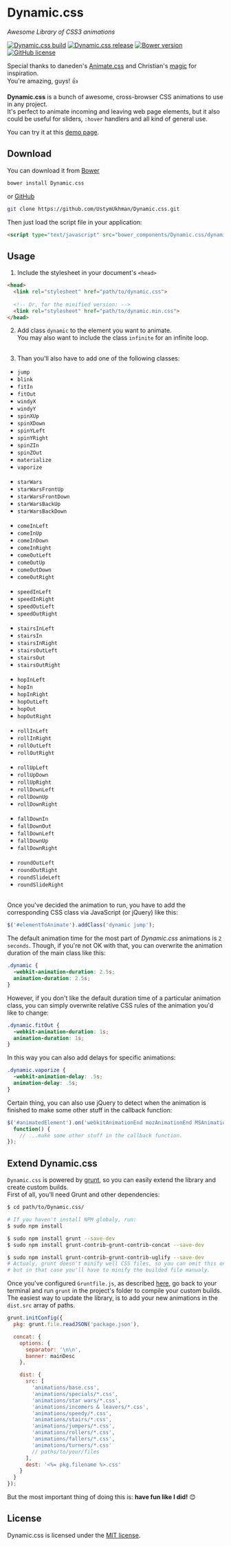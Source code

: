 # Dynamic.css
*Awesome Library of CSS3 animations*

[![Dynamic.css build](https://img.shields.io/appveyor/ci/gruntjs/grunt.svg)](https://github.com/UstymUkhman/Dynamic.css/blob/master/dynamic.css)
[![Dynamic.css release](https://img.shields.io/badge/release-v1.0.0-brightgreen.svg)](https://github.com/UstymUkhman/Dynamic.css/)
[![Bower version](https://img.shields.io/badge/bower-v1.0.0-blue.svg)](http://bower.io/)
[![GitHub license](https://img.shields.io/cocoapods/l/AFNetworking.svg)](https://github.com/UstymUkhman/Dynamic.css/blob/master/LICENSE)

Special thanks to daneden's [Animate.css](https://github.com/daneden/animate.css) and Christian's [magic](https://github.com/miniMAC/magic) for inspiration.<br>
You're amazing, guys! :+1:

**Dynamic.css** is a bunch of awesome, cross-browser CSS animations to use in any project.<br>
It's perfect to animate incoming and leaving web page elements, but it also could be useful for sliders, `:hover` handlers and all kind of general use.

You can try it at this [demo page](http://ustymukhman.github.io/Dynamic.css/).

## Download

You can download it from [Bower](http://gruntjs.com/getting-started/)

`````sh
bower install Dynamic.css
`````

or [GitHub](https://github.com/UstymUkhman/Dynamic.css)

`````sh
git clone https://github.com/UstymUkhman/Dynamic.css.git
`````

Then just load the script file in your application:

```html
<script type="text/javascript" src="bower_components/Dynamic.css/dynamic.css"></script>
```

## Usage

1. Include the stylesheet in your document's `<head>`

  ```html
  <head>
    <link rel="stylesheet" href="path/to/dynamic.css">
    
    <!-- Or, for the minified version: -->
    <link rel="stylesheet" href="path/to/dynamic.min.css">
  </head>
  ```

2. Add class `dynamic` to the element you want to animate.<br>
 You may also want to include the class `infinite` for an infinite loop.<br><br>

3. Than you'll also have to add one of the following classes:

  * `jump`
  * `blink`
  * `fitIn`
  * `fitOut`
  * `windyX`
  * `windyY`
  * `spinXUp`
  * `spinXDown`
  * `spinYLeft`
  * `spinYRight`
  * `spinZIn`
  * `spinZOut`
  * `materialize`
  * `vaporize`<br><br>
  * `starWars`
  * `starWarsFrontUp`
  * `starWarsFrontDown`
  * `starWarsBackUp`
  * `starWarsBackDown`<br><br>
  * `comeInLeft`
  * `comeInUp`
  * `comeInDown`
  * `comeInRight`
  * `comeOutLeft`
  * `comeOutUp`
  * `comeOutDown`
  * `comeOutRight`<br><br>
  * `speedInLeft`
  * `speedInRight`
  * `speedOutLeft`
  * `speedOutRight`<br><br>
  * `stairsInLeft`
  * `stairsIn`
  * `stairsInRight`
  * `stairsOutLeft`
  * `stairsOut`
  * `stairsOutRight`<br><br>
  * `hopInLeft`
  * `hopIn`
  * `hopInRight`
  * `hopOutLeft`
  * `hopOut`
  * `hopOutRight`<br><br>
  * `rollInLeft`
  * `rollInRight`
  * `rollOutLeft`
  * `rollOutRight`<br><br>
  * `rollUpLeft`
  * `rollUpDown`
  * `rollUpRight`
  * `rollDownLeft`
  * `rollDownUp`
  * `rollDownRight`<br><br>
  * `fallDownIn`
  * `fallDownOut`
  * `fallDownLeft`
  * `fallDownUp`
  * `fallDownRight`<br><br>
  * `roundOutLeft`
  * `roundOutRight`
  * `roundSlideLeft`
  * `roundSlideRight`<br><br>

Once you've decided the animation to run, you have to add the corresponding CSS class via JavaScript (or jQuery) like this:

`````javascript
$('#elementToAnimate').addClass('dynamic jump');
`````

The default animation time for the most part of *Dynamic.css* animations is `2 seconds`. Though, if you're not OK with that, you can overwrite the animation duration of the main class like this:

`````css
.dynamic {
  -webkit-animation-duration: 2.5s;
  animation-duration: 2.5s;
}
`````

However, if you don't like the default duration time of a particular animation class, you can simply overwrite relative CSS rules of the animation you'd like to change:

`````css
.dynamic.fitOut {
  -webkit-animation-duration: 1s;
  animation-duration: 1s;
}
`````

In this way you can also add delays for specific animations:

`````css
.dynamic.vaporize {
  -webkit-animation-delay: .5s;
  animation-delay: .5s;
}
`````

Certain thing, you can also use jQuery to detect when the animation is finished to make some other stuff in the callback function:

`````javascript
$('#animatedElement').on('webkitAnimationEnd mozAnimationEnd MSAnimationEnd oanimationend animationend',
  function() {
    // ...make some other stuff in the callback function.
});
`````

## Extend Dynamic.css

`Dynamic.css` is powered by [grunt](http://gruntjs.com/), so you can easily extend the library and create custom builds.<br>
First of all, you’ll need Grunt and other dependencies:

`````sh
$ cd path/to/Dynamic.css/

# If you haven't install NPM globaly, run:
$ sudo npm install

$ sudo npm install grunt --save-dev
$ sudo npm install grunt-contrib-grunt-contrib-concat --save-dev

$ sudo npm install grunt-contrib-grunt-contrib-uglify --save-dev
# Actualy, grunt doesn't minify well CSS files, so you can omit this one,
# but in that case you'll have to minify the builded file manualy.
`````

Once you've configured `Gruntfile.js`, as described [here](http://gruntjs.com/getting-started#the-gruntfile), go back to your terminal and run `grunt` in the project's folder to compile your custom builds.<br>
The easiest way to update the library, is to add your new animations in the `dist.src` array of paths.


`````javascript
grunt.initConfig({
  pkg: grunt.file.readJSON('package.json'),

  concat: {
    options: {
      separator: '\n\n',
      banner: mainDesc
    },

    dist: {
      src: [
        'animations/base.css',
        'animations/specials/*.css',
        'animations/star wars/*.css',
        'animations/incomers & leavers/*.css',
        'animations/speedy/*.css',
        'animations/stairs/*.css',
        'animations/jumpers/*.css',
        'animations/rollers/*.css',
        'animations/fallers/*.css',
        'animations/turners/*.css'
        // paths/to/your/files
      ],
      dest: '<%= pkg.filename %>.css'
    }
  }
});
`````

But the most important thing of doing this is: **have fun like I did!** :blush:

## License
Dynamic.css is licensed under the [MIT license](http://opensource.org/licenses/MIT).
